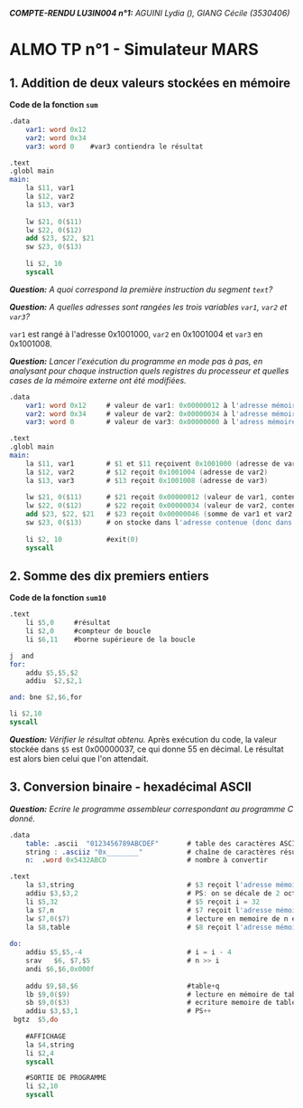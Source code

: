 *__COMPTE-RENDU LU3IN004 n°1:__* *AGUINI Lydia (), GIANG Cécile (3530406)*


# ALMO TP n°1 - Simulateur MARS

## 1. Addition de deux valeurs stockées en mémoire

**Code de la fonction `sum`**

```nasm
.data
	var1: word 0x12
	var2: word 0x34
	var3: word 0  	#var3 contiendra le résultat

.text
.globl main
main:
	la $11, var1
	la $12, var2
	la $13, var3
	
	lw $21, 0($11)
	lw $22, 0($12)
	add $23, $22, $21
	sw $23, 0($13)
	
	li $2, 10
	syscall
```

*__Question:__* *A quoi correspond la première instruction du segment `text`?*

*__Question:__* *A quelles adresses sont rangées les trois variables `var1`, `var2` et `var3`?*

`var1` est rangé à l'adresse 0x1001000, `var2` en 0x1001004 et `var3` en 0x1001008.

*__Question:__* *Lancer l'exécution du programme en mode pas à pas, en analysant pour chaque instruction quels registres du processeur et quelles cases de la mémoire externe ont été modifiées.*

```nasm
.data
	var1: word 0x12		# valeur de var1: 0x00000012 à l'adresse mémoire 0x1001000
	var2: word 0x34		# valeur de var2: 0x00000034 à l'adresse mémoire 0x1001004
	var3: word 0		# valeur de var3: 0x00000000 à l'adress mémoire 0x1001008

.text
.globl main
main:
	la $11, var1		# $1 et $11 reçoivent 0x1001000 (adresse de var1)
	la $12, var2		# $12 reçoit 0x1001004 (adresse de var2)
	la $13, var3		# $13 reçoit 0x1001008 (adresse de var3)
	
	lw $21, 0($11)		# $21 reçoit 0x00000012 (valeur de var1, contenue à l'adresse stockée dans $11)
	lw $22, 0($12)		# $22 reçoit 0x00000034 (valeur de var2, contenue à l'adresse stockée dans $12)
	add $23, $22, $21	# $23 reçoit 0x00000046 (somme de var1 et var2, dont les valeurs sont stockees dans $21 et $22)
	sw $23, 0($13)		# on stocke dans l'adresse contenue (donc dans var3) dans $13 la valeur stockée dans $23
	
	li $2, 10			#exit(0)
	syscall
```

## 2. Somme des dix premiers entiers

**Code de la fonction `sum10`**

```nasm
.text
	li $5,0		#résultat
	li $2,0		#compteur de boucle
	li $6,11	#borne supérieure de la boucle

j  and 
for:
	addu $5,$5,$2
	addiu  $2,$2,1

and: bne $2,$6,for

li $2,10
syscall  
```

*__Question:__* *Vérifier le résultat obtenu.*
Après exécution du code, la valeur stockée dans `$5` est 0x00000037, ce qui donne 55 en décimal. Le résultat est alors bien celui que l'on attendait.


## 3. Conversion binaire - hexadécimal ASCII

*__Question:__* *Ecrire le programme assembleur correspondant au programme C donné.*

```nasm
.data
	table: .ascii  "0123456789ABCDEF"		# table des caractères ASCII des chiffres hexadécimaux
	string : .asciiz "0x________"			# chaîne de caractères résultat
	n:  .word 0x5432ABCD					# nombre à convertir

.text
	la $3,string							# $3 reçoit l'adresse mémoire de string
	addiu $3,$3,2							# PS: on se décale de 2 octets pour se placer à la première case de string à remplir 
	li $5,32								# $5 reçoit i = 32
	la $7,n									# $7 reçoit l'adresse mémoire de n
	lw $7,0($7)								# lecture en memoire de n et scotckage dans $7
	la $8,table								# $8 reçoit l'adresse mémoire de table
 
do:											
	addiu $5,$5,-4							# i = i - 4
 	srav   $6, $7,$5 						# n >> i
 	andi $6,$6,0x000f
 
	addu $9,$8,$6							#table+q
	lb $9,0($9)								# lecture en mémoire de table[q]
	sb $9,0($3)								# ecriture memoire de table[q] dans $3
	addiu $3,$3,1							# PS++
 bgtz  $5,do 
 
	#AFFICHAGE
	la $4,string 
	li $2,4
	syscall 

	#SORTIE DE PROGRAMME
	li $2,10
	syscall 
```
